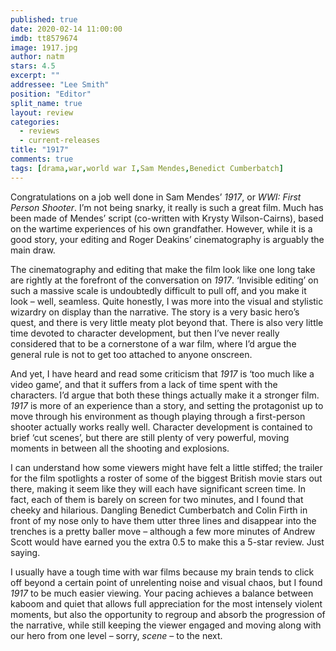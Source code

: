 ```yaml
---
published: true
date: 2020-02-14 11:00:00
imdb: tt8579674
image: 1917.jpg
author: natm
stars: 4.5
excerpt: ""
addressee: "Lee Smith"
position: "Editor"
split_name: true
layout: review
categories: 
  - reviews
  - current-releases
title: "1917"
comments: true
tags: [drama,war,world war I,Sam Mendes,Benedict Cumberbatch]
---
```

Congratulations on a job well done in Sam Mendes’ _1917_, or _WWI: First Person Shooter_. I’m not being snarky, it really is such a great film. Much has been made of Mendes’ script (co-written with Krysty Wilson-Cairns), based on the wartime experiences of his own grandfather. However, while it is a good story, your editing and Roger Deakins’ cinematography is arguably the main draw. 

The cinematography and editing that make the film look like one long take are rightly at the forefront of the conversation on _1917_. ‘Invisible editing’ on such a massive scale is undoubtedly difficult to pull off, and you make it look – well, seamless. Quite honestly, I was more into the visual and stylistic wizardry on display than the narrative. The story is a very basic hero’s quest, and there is very little meaty plot beyond that. There is also very little time devoted to character development, but then I’ve never really considered that to be a cornerstone of a war film, where I’d argue the general rule is not to get too attached to anyone onscreen.

And yet, I have heard and read some criticism that _1917_ is ‘too much like a video game’, and that it suffers from a lack of time spent with the characters. I’d argue that both these things actually make it a stronger film. _1917_ is more of an experience than a story, and setting the protagonist up to move through his environment as though playing through a first-person shooter actually works really well. Character development is contained to brief ‘cut scenes’, but there are still plenty of very powerful, moving moments in between all the shooting and explosions.

I can understand how some viewers might have felt a little stiffed; the trailer for the film spotlights a roster of some of the biggest British movie stars out there, making it seem like they will each have significant screen time. In fact, each of them is barely on screen for two minutes, and I found that cheeky and hilarious. Dangling Benedict Cumberbatch and Colin Firth in front of my nose only to have them utter three lines and disappear into the trenches is a pretty baller move – although a few more minutes of Andrew Scott would have earned you the extra 0.5 to make this a 5-star review. Just saying. 

I usually have a tough time with war films because my brain tends to click off beyond a certain point of unrelenting noise and visual chaos, but I found _1917_ to be much easier viewing. Your pacing achieves a balance between kaboom and quiet that allows full appreciation for the most intensely violent moments, but also the opportunity to regroup and absorb the progression of the narrative, while still keeping the viewer engaged and moving along with our hero from one level – sorry, _scene_ – to the next. 